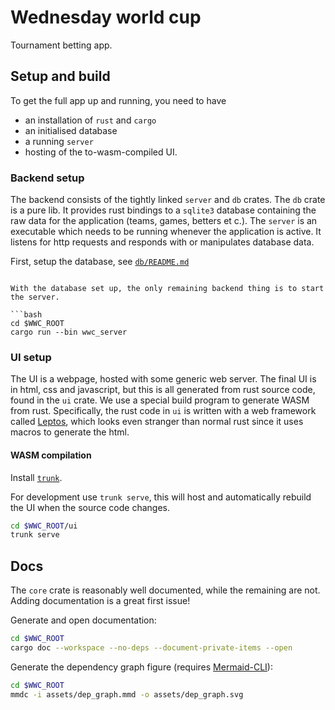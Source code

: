 # Wednesday world cup

Tournament betting app.

## Setup and build

To get the full app up and running, you need to have

- an installation of `rust` and `cargo`
- an initialised database
- a running `server`
- hosting of the to-wasm-compiled UI.

### Backend setup

The backend consists of the tightly linked `server` and `db` crates. The `db` crate is a pure lib. It provides rust bindings to a `sqlite3` database containing the raw data for the application (teams, games, betters et c.).
The `server` is an executable which needs to be running whenever the application is active. It listens for http requests and responds with or manipulates database data.

First, setup the database, see [`db/README.md`](db/README.md)
```

With the database set up, the only remaining backend thing is to start the server.

```bash
cd $WWC_ROOT
cargo run --bin wwc_server
```

### UI setup

The UI is a webpage, hosted with some generic web server. The final UI is in html, css and javascript, but this is all generated from rust source code, found in the `ui` crate. We use a special build program to generate WASM from rust.
Specifically, the rust code in `ui` is written with a web framework called [Leptos](https://leptos.dev/), which looks even stranger than normal rust since it uses macros to generate the html.

#### WASM compilation

Install [`trunk`](https://trunkrs.dev/).

For development use `trunk serve`, this will host and automatically rebuild the UI when the source code changes.
```bash
cd $WWC_ROOT/ui
trunk serve
```

## Docs

The `core` crate is reasonably well documented, while the remaining are not.
Adding documentation is a great first issue!

Generate and open documentation:

```bash
cd $WWC_ROOT
cargo doc --workspace --no-deps --document-private-items --open
```

Generate the dependency graph figure (requires [Mermaid-CLI](https://github.com/mermaid-js/mermaid-cli)):

```bash
cd $WWC_ROOT
mmdc -i assets/dep_graph.mmd -o assets/dep_graph.svg
```
